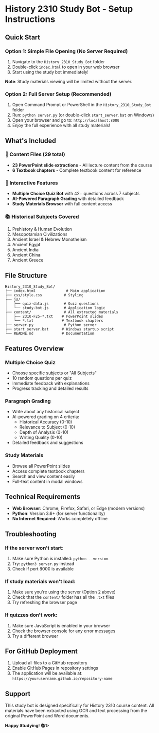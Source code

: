 # History 2310 Study Bot - Setup Instructions

## Quick Start

### Option 1: Simple File Opening (No Server Required)
1. Navigate to the `History_2310_Study_Bot` folder
2. Double-click `index.html` to open in your web browser
3. Start using the study bot immediately!

**Note**: Study materials viewing will be limited without the server.

### Option 2: Full Server Setup (Recommended)
1. Open Command Prompt or PowerShell in the `History_2310_Study_Bot` folder
2. Run: `python server.py` (or double-click `start_server.bat` on Windows)
3. Open your browser and go to: `http://localhost:8000`
4. Enjoy the full experience with all study materials!

## What's Included

### 📁 Content Files (29 total)
- **23 PowerPoint slide extractions** - All lecture content from the course
- **6 Textbook chapters** - Complete textbook content for reference

### 🎯 Interactive Features
- **Multiple Choice Quiz Bot** with 42+ questions across 7 subjects
- **AI-Powered Paragraph Grading** with detailed feedback
- **Study Materials Browser** with full content access

### 📚 Historical Subjects Covered
1. Prehistory & Human Evolution
2. Mesopotamian Civilizations  
3. Ancient Israel & Hebrew Monotheism
4. Ancient Egypt
5. Ancient India
6. Ancient China
7. Ancient Greece

## File Structure
```
History_2310_Study_Bot/
├── index.html              # Main application
├── css/style.css          # Styling
├── js/
│   ├── quiz-data.js       # Quiz questions
│   └── study-bot.js       # Application logic
├── content/               # All extracted materials
│   ├── 2310-F25-*.txt    # PowerPoint slides
│   └── *.txt             # Textbook chapters
├── server.py              # Python server
├── start_server.bat      # Windows startup script
└── README.md             # Documentation
```

## Features Overview

### Multiple Choice Quiz
- Choose specific subjects or "All Subjects"
- 10 random questions per quiz
- Immediate feedback with explanations
- Progress tracking and detailed results

### Paragraph Grading
- Write about any historical subject
- AI-powered grading on 4 criteria:
  - Historical Accuracy (0-10)
  - Relevance to Subject (0-10) 
  - Depth of Analysis (0-10)
  - Writing Quality (0-10)
- Detailed feedback and suggestions

### Study Materials
- Browse all PowerPoint slides
- Access complete textbook chapters
- Search and view content easily
- Full-text content in modal windows

## Technical Requirements
- **Web Browser**: Chrome, Firefox, Safari, or Edge (modern versions)
- **Python**: Version 3.6+ (for server functionality)
- **No Internet Required**: Works completely offline

## Troubleshooting

### If the server won't start:
1. Make sure Python is installed: `python --version`
2. Try: `python3 server.py` instead
3. Check if port 8000 is available

### If study materials won't load:
1. Make sure you're using the server (Option 2 above)
2. Check that the `content/` folder has all the `.txt` files
3. Try refreshing the browser page

### If quizzes don't work:
1. Make sure JavaScript is enabled in your browser
2. Check the browser console for any error messages
3. Try a different browser

## For GitHub Deployment
1. Upload all files to a GitHub repository
2. Enable GitHub Pages in repository settings
3. The application will be available at: `https://yourusername.github.io/repository-name`

## Support
This study bot is designed specifically for History 2310 course content. All materials have been extracted using OCR and text processing from the original PowerPoint and Word documents.

**Happy Studying! 📚✨**
